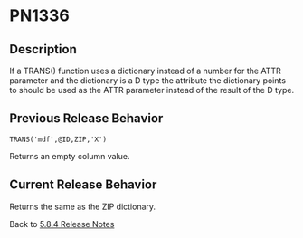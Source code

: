 # PN1336

<PageHeader />

## Description

If a TRANS() function uses a dictionary instead of a number for the ATTR parameter and the dictionary is a D type the attribute the dictionary points to should be used as the ATTR parameter instead of the result of the D type.

## Previous Release Behavior

```
TRANS('mdf',@ID,ZIP,'X')
```

Returns an empty column value.

## Current Release Behavior

Returns the same as the ZIP dictionary.

Back to [5.8.4 Release Notes](./../README.md)

<PageFooter />
